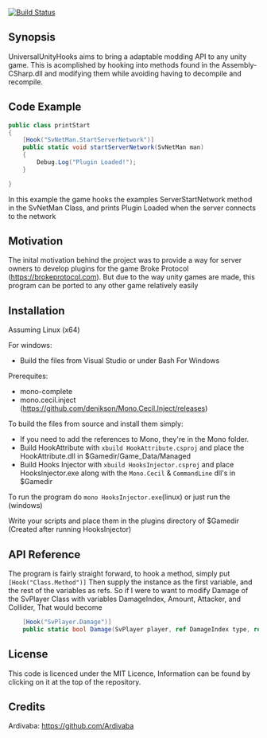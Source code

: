 [![Build Status](https://travis-ci.org/DeathByKorea/UniversalUnityHooks.svg?branch=master)](https://travis-ci.org/DeathByKorea/UniversalUnityHooks)

## Synopsis

UniversalUnityHooks aims to bring a adaptable modding API to any unity game. This is acomplished by hooking into methods found in the Assembly-CSharp.dll and modifying them while avoiding having to decompile and recompile.

## Code Example

```cs
public class printStart
{
	[Hook("SvNetMan.StartServerNetwork")]
	public static void startServerNetwork(SvNetMan man)
	{
		Debug.Log("Plugin Loaded!");
	}

}
```

In this example the game hooks the examples ServerStartNetwork method in the SvNetMan Class, and prints Plugin Loaded when the server connects to the network
## Motivation

The inital motivation behind the project was to provide a way for server owners to develop plugins for the game Broke Protocol (https://brokeprotocol.com). But due to the way unity games are made, this program can be ported to any other game relatively easily

## Installation

Assuming Linux (x64)

For windows:

* Build the files from Visual Studio or under Bash For Windows

Prerequites:
* mono-complete
* mono.cecil.inject (https://github.com/denikson/Mono.Cecil.Inject/releases)

To build the files from source and install them simply:
* If you need to add the references to Mono, they're in the Mono folder.
* Build HookAttribute with `xbuild HookAttribute.csproj` and place the HookAttribute.dll in $Gamedir/Game_Data/Managed
* Build Hooks Injector with `xbuild HooksInjector.csproj` and place HooksInjector.exe along with the `Mono.Cecil` & `CommandLine` dll's in $Gamedir

To run the program do `mono HooksInjector.exe`(linux) or just run the (windows)

Write your scripts and place them in the plugins directory of $Gamedir (Created after running HooksInjector)

## API Reference

The program is fairly straight forward, to hook a method, simply put 
`[Hook("Class.Method")]` 
Then supply the instance as the first variable, and the rest of the variables as refs.
So if I were to want to modify Damage of the SvPlayer Class with variables DamageIndex, Amount, Attacker, and Collider, That would become
```cs
    [Hook("SvPlayer.Damage")]
    public static bool Damage(SvPlayer player, ref DamageIndex type, ref float amount, ref ShPlayer attacker, ref Collider collider)
```

## License

This code is licenced under the MIT Licence, Information can be found by clicking on it at the top of the repository.


## Credits

Ardivaba: https://github.com/Ardivaba

